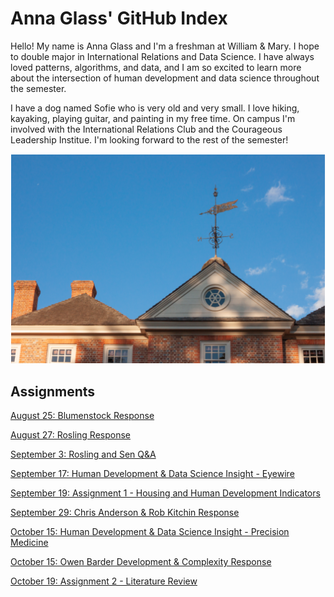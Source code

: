 # Anna Glass' GitHub Index

Hello! My name is Anna Glass and I'm a freshman at William & Mary. I hope to double major in International Relations and Data Science. I have always loved patterns, algorithms, and data, and I am so excited to learn more about the intersection of human development and data science throughout the semester. 

I have a dog named Sofie who is very old and very small. I love hiking, kayaking, playing guitar, and painting in my free time. On campus I'm involved with the International Relations Club and the Courageous Leadership Institue. I'm looking forward to the rest of the semester! 

![](wren.png)

## Assignments
[August 25: Blumenstock Response](blumenstock.md)

[August 27: Rosling Response](rosling.md)

[September 3: Rosling and Sen Q&A](roslingqa.md)

[September 17: Human Development & Data Science Insight - Eyewire](eyewire.md)

[September 19: Assignment 1 - Housing and Human Development Indicators](assignmentone.pdf)

[September 29: Chris Anderson & Rob Kitchin Response](kitchinanderson.md)

[October 15: Human Development & Data Science Insight - Precision Medicine](precision.md)

[October 15: Owen Barder Development & Complexity Response](owenbarder.md)

[October 19: Assignment 2 - Literature Review](litreview.md)
